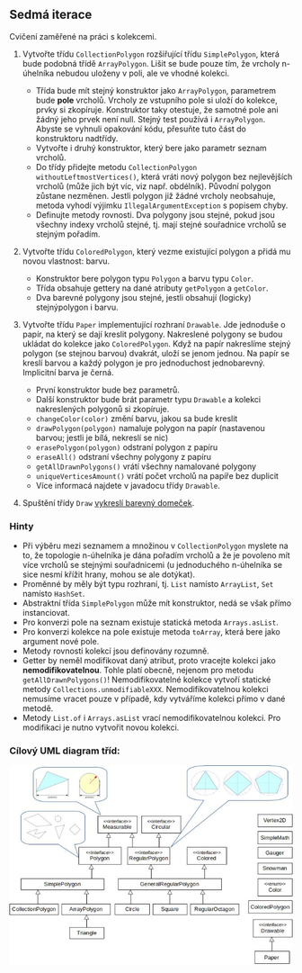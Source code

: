 ## Sedmá iterace

Cvičení zaměřené na práci s kolekcemi.

1.  Vytvořte třídu `CollectionPolygon` rozšiřující třídu `SimplePolygon`, která bude podobná třídě `ArrayPolygon`.
    Lišit se bude pouze tím, že vrcholy n-úhelníka nebudou uloženy v poli, ale ve vhodné kolekci.
    *   Třída bude mít stejný konstruktor jako `ArrayPolygon`, parametrem bude **pole** vrcholů.
        Vrcholy ze vstupního pole si uloží do kolekce, prvky si zkopíruje.
        Konstruktor taky otestuje, že samotné pole ani žádný jeho prvek není null.
        Stejný test používá i `ArrayPolygon`.
        Abyste se vyhnuli opakování kódu, přesuňte tuto část do konstruktoru nadtřídy.
    *   Vytvořte i druhý konstruktor, který bere jako parametr seznam vrcholů.
    *   Do třídy přidejte metodu `CollectionPolygon withoutLeftmostVertices()`,
        která vráti nový polygon bez nejlevějších vrcholů (může jich být víc, viz např. obdélník).
        Původní polygon zůstane nezměnen.
        Jestli polygon již žádné vrcholy neobsahuje, metoda vyhodí výjimku
        `IllegalArgumentException` s popisem chyby.
    *   Definujte metody rovnosti.
        Dva polygony jsou stejné, pokud jsou všechny indexy vrcholů stejné,
        tj. mají stejné souřadnice vrcholů se stejným pořadím.

2. Vytvořte třídu `ColoredPolygon`, který vezme existující polygon a přidá mu novou vlastnost: barvu.
    *   Konstruktor bere polygon typu `Polygon` a barvu typu `Color`.
    *   Třída obsahuje gettery na dané atributy `getPolygon` a `getColor`.
    *   Dva barevné polygony jsou stejné, jestli obsahují (logicky) stejnýpolygon i barvu.

3.  Vytvořte třídu `Paper` implementující rozhraní `Drawable`.
    Jde jednoduše o papír, na který se dají kreslit polygony.
    Nakreslené polygony se budou ukládat do kolekce jako `ColoredPolygon`.
    Když na papír nakreslíme stejný polygon (se stejnou barvou) dvakrát, uloží se jenom jednou.
    Na papír se kreslí barvou a každý polygon je pro jednoduchost jednobarevný.
    Implicitní barva je černá.
    *   První konstruktor bude bez parametrů.
    *   Další konstruktor bude brát parametr typu `Drawable` a kolekci nakreslených polygonů si zkopíruje.
    *   `changeColor(color)` změní barvu, jakou sa bude kreslit
    *   `drawPolygon(polygon)` namaluje polygon na papír (nastavenou barvou; jestli je bílá, nekreslí se nic)
    *   `erasePolygon(polygon)` odstraní polygon z papíru
    *   `eraseAll()` odstraní všechny polygony z papíru
    *   `getAllDrawnPolygons()` vrátí všechny namalované polygony
    *   `uniqueVerticesAmount()` vrátí počet vrcholů na papíře bez duplicit
    *   Více informacá najdete v javadocu třídy `Drawable`.

4. Spuštění třídy `Draw`
[vykreslí barevný domeček](https://gitlab.fi.muni.cz/pb162/pb162-course-info/wikis/draw-images).

### Hinty

- Při výběru mezi seznamem a množinou v `CollectionPolygon` myslete na to, že topologie n-úhelníka je dána pořadím
  vrcholů a že je povoleno mít více vrcholů se stejnými souřadnicemi
  (u jednoduchého n-úhelníka se sice nesmí křížit hrany, mohou se ale dotýkat).
- Proměnné by měly být typu rozhraní, tj. `List` namísto `ArrayList`, `Set` namísto `HashSet`.
- Abstraktní třída `SimplePolygon` může mít konstruktor, nedá se však přímo instanciovat.
- Pro konverzi pole na seznam existuje statická metoda `Arrays.asList`.
- Pro konverzi kolekce na pole existuje metoda `toArray`, která bere jako argument nové pole.
- Metody rovnosti kolekcí jsou definovány rozumně.
- Getter by neměl modifikovat daný atribut, proto vracejte kolekci jako **nemodifikovatelnou**.
  Tohle platí obecně, nejenom pro metodu `getAllDrawnPolygons()`!
  Nemodifikovatelné kolekce vytvoří statické metody `Collections.unmodifiableXXX`.
  Nemodifikovatelnou kolekci nemusíme vracet pouze v případě, kdy vytváříme kolekci přímo v dané metodě.
- Metody `List.of` i `Arrays.asList` vrací nemodifikovatelnou kolekci.
  Pro modifikaci je nutno vytvořit novou kolekci.

### Cílový UML diagram tříd:

![UML diagram tříd](images/07-class-diagram.jpg)
